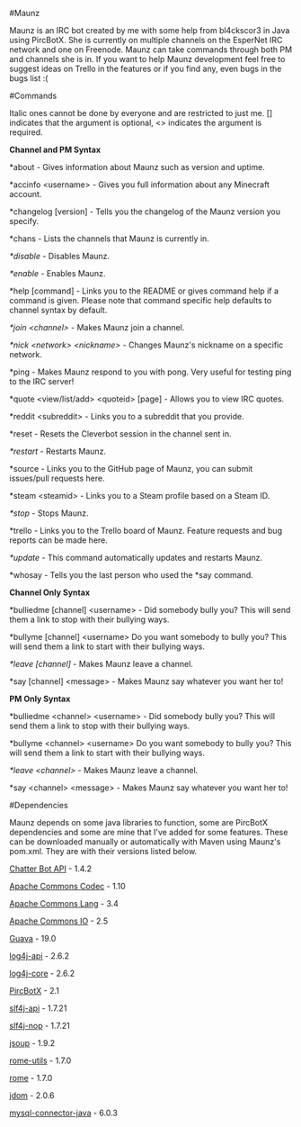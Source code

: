 #Maunz

Maunz is an IRC bot created by me with some help from bl4ckscor3 in Java using PircBotX. She is currently on multiple channels on the EsperNet IRC network and one on Freenode. Maunz can take commands through both PM and channels she is in. If you want to help Maunz development feel free to suggest ideas on Trello in the features or if you find any, even bugs in the bugs list :(

#Commands

Italic ones cannot be done by everyone and are restricted to just me. [] indicates that the argument is optional, \<> indicates the argument is required.

__Channel and PM Syntax__
 
*about - Gives information about Maunz such as version and uptime.
 
*accinfo \<username> - Gives you full information about any Minecraft account.

*changelog [version] - Tells you the changelog of the Maunz version you specify.

*chans - Lists the channels that Maunz is currently in.
 
_*disable_ - Disables Maunz.
 
_*enable_ - Enables Maunz.

*help \[command] - Links you to the README or gives command help if a command is given. Please note that command specific help defaults to channel syntax by default.

_*join \<channel>_ - Makes Maunz join a channel.

_*nick \<network> \<nickname>_ - Changes Maunz's nickname on a specific network.

*ping - Makes Maunz respond to you with pong. Very useful for testing ping to the IRC server!

*quote \<view/list/add> \<quoteid> [page] - Allows you to view IRC quotes.

*reddit \<subreddit> - Links you to a subreddit that you provide.

*reset - Resets the Cleverbot session in the channel sent in.

_*restart_ - Restarts Maunz.
 
*source - Links you to the GitHub page of Maunz, you can submit issues/pull requests here.

*steam \<steamid> - Links you to a Steam profile based on a Steam ID.

_*stop_ - Stops Maunz.

*trello - Links you to the Trello board of Maunz. Feature requests and bug reports can be made here.

_*update_ - This command automatically updates and restarts Maunz.

*whosay - Tells you the last person who used the *say command.

__Channel Only Syntax__

*bulliedme [channel] \<username> - Did somebody bully you? This will send them a link to stop with their bullying ways.

*bullyme [channel] \<username> Do you want somebody to bully you? This will send them a link to start with their bullying ways.

_*leave [channel]_ - Makes Maunz leave a channel.

*say [channel] \<message> - Makes Maunz say whatever you want her to!

__PM Only Syntax__

*bulliedme \<channel> \<username> - Did somebody bully you? This will send them a link to stop with their bullying ways.

*bullyme \<channel> \<username> Do you want somebody to bully you? This will send them a link to start with their bullying ways.

_*leave \<channel>_ - Makes Maunz leave a channel.

*say \<channel> \<message> - Makes Maunz say whatever you want her to!

#Dependencies

Maunz depends on some java libraries to function, some are PircBotX dependencies and some are mine that I've added for some features. These can be downloaded manually or automatically with Maven using Maunz's pom.xml. They are with their versions listed below.

[Chatter Bot API](https://github.com/pierredavidbelanger/chatter-bot-api) - 1.4.2

[Apache Commons Codec](https://commons.apache.org/proper/commons-codec/) - 1.10

[Apache Commons Lang](https://commons.apache.org/proper/commons-lang/) - 3.4

[Apache Commons IO](https://commons.apache.org/proper/commons-io/) - 2.5

[Guava](https://github.com/google/guava) - 19.0

[log4j-api](http://logging.apache.org/log4j/2.x/) - 2.6.2

[log4j-core](http://logging.apache.org/log4j/2.x/) - 2.6.2

[PircBotX](https://github.com/TheLQ/pircbotx) - 2.1

[slf4j-api](http://www.slf4j.org/) - 1.7.21

[slf4j-nop](http://www.slf4j.org/) - 1.7.21

[jsoup](https://jsoup.org/) - 1.9.2

[rome-utils](http://rometools.github.io/rome/) - 1.7.0

[rome](http://rometools.github.io/rome/) - 1.7.0

[jdom](http://www.jdom.org/) - 2.0.6

[mysql-connector-java](https://dev.mysql.com/downloads/connector/j/) - 6.0.3
